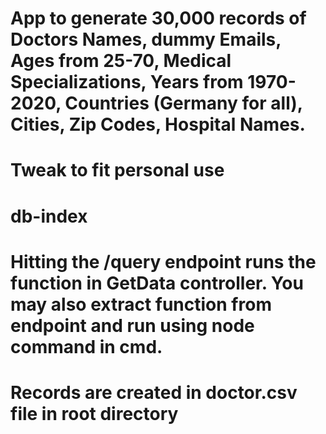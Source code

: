 # App to generate 30,000 records of Doctors Names, dummy Emails, Ages from 25-70, Medical Specializations, Years from 1970-2020, Countries (Germany for all), Cities, Zip Codes, Hospital Names. 

# Tweak to fit personal use

# db-index

# Hitting the /query endpoint runs the function in GetData controller. You may also extract function from endpoint and run using node command in cmd.

# Records are created in doctor.csv file in root directory
